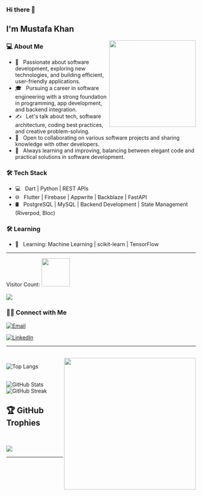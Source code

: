 <!--
**thedevmustafa/thedevmustafa** is a ✨ _special_ ✨ repository because its `README.md` (this file) appears on your GitHub profile.

Here are some ideas to get you started:

- 🔭 I’m currently working on ...
- 🌱 I’m currently learning ...
- 👯 I’m looking to collaborate on ...
- 🤔 I’m looking for help with ...
- 💬 Ask me about ...
- 📫 How to reach me: ...
- 😄 Pronouns: ...
- ⚡ Fun fact: ...
-->

### Hi there 👋  
<h2> I'm Mustafa Khan</h2>

<img align='right' src="https://media.giphy.com/media/qas5U6JH1ayabxcoaI/giphy.gif" width="230">

<h3> 💻 About Me </h3>

- 🤔 &nbsp; Passionate about software development, exploring new technologies, and building efficient, user-friendly applications.
- 🎓 &nbsp; Pursuing a career in software engineering with a strong foundation in programming, app development, and backend integration.
- ✍️ &nbsp; Let's talk about tech, software architecture, coding best practices, and creative problem-solving.
- 👯 &nbsp; Open to collaborating on various software projects and sharing knowledge with other developers.
- 🌱 &nbsp; Always learning and improving, balancing between elegant code and practical solutions in software development.

<h3>🛠 Tech Stack</h3>

- 💻 &nbsp; Dart | Python | REST APIs
- 🌐 &nbsp; Flutter | Firebase | Appwrite | Backblaze | FastAPI
- 🛢 &nbsp; PostgreSQL | MySQL | Backend Development | State Management (Riverpod, Bloc)

<h3>🛠 Learning</h3>

- 🧠 &nbsp; Learning: Machine Learning | scikit-learn | TensorFlow

<hr>
<p> 
  Visitor Count: <img src="https://media.giphy.com/media/CTQ9JBZMzJ3SRVa1Ti/giphy.gif" width="75"><br><br> 
  <img src="https://profile-counter.glitch.me/thedevmustafa/count.svg" />
</p>

<h3> 🤝🏻 Connect with Me </h3>

<p>
  <a href="mailto:thedevmustafa@gmail.com">
    <img alt="Email" src="https://img.shields.io/badge/Email-thedevmustafa@gmail.com-pink">
  </a>
</p>

<p>
  <a href="https://www.linkedin.com/in/thedevmustafa/">
    <img alt="LinkedIn" src="https://img.shields.io/badge/LinkedIn-thedevmustafa-pink">
  </a>
</p>

<hr>
<br/>
<img src="https://media3.giphy.com/media/v1.Y2lkPTc5MGI3NjExb3p5NWZ1bGJ3ZWY5dmZkODBqeWd1M2U1MmMxZHlza3RxdTQ5a2FhNiZlcD12MV9pbnRlcm5hbF9naWZfYnlfaWQmY3Q9cw/86jKK0XsEg8zafADLh/giphy.gif" width="350" align='right'>

![Top Langs](https://github-readme-stats.vercel.app/api/top-langs/?username=thedevmustafa&show_icons=true&theme=onedark)

<br>

<img src="https://github-readme-stats.vercel.app/api?username=thedevmustafa&show_icons=true&theme=onedark" alt="GitHub Stats" />

<br>
  
<img src="http://github-readme-streak-stats.herokuapp.com?user=thedevmustafa&theme=onedark" alt="GitHub Streak" />

<br>

## 🏆 GitHub Trophies

<br>

![](https://github-profile-trophy.vercel.app/?username=thedevmustafa&theme=radical&no-frame=false&no-bg=true&margin-w=4)

<hr>
